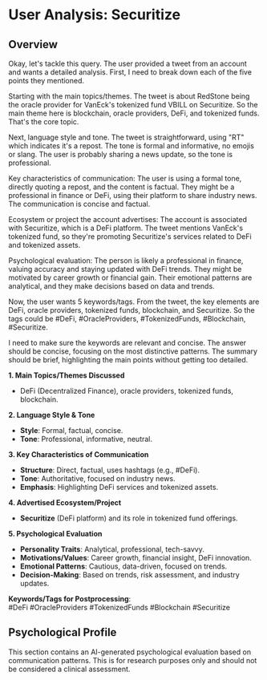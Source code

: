 # User Analysis: Securitize

## Overview

<think>
Okay, let's tackle this query. The user provided a tweet from an account and wants a detailed analysis. First, I need to break down each of the five points they mentioned.

Starting with the main topics/themes. The tweet is about RedStone being the oracle provider for VanEck's tokenized fund VBILL on Securitize. So the main theme here is blockchain, oracle providers, DeFi, and tokenized funds. That's the core topic.

Next, language style and tone. The tweet is straightforward, using "RT" which indicates it's a repost. The tone is formal and informative, no emojis or slang. The user is probably sharing a news update, so the tone is professional.

Key characteristics of communication: The user is using a formal tone, directly quoting a repost, and the content is factual. They might be a professional in finance or DeFi, using their platform to share industry news. The communication is concise and factual.

Ecosystem or project the account advertises: The account is associated with Securitize, which is a DeFi platform. The tweet mentions VanEck's tokenized fund, so they're promoting Securitize's services related to DeFi and tokenized assets.

Psychological evaluation: The person is likely a professional in finance, valuing accuracy and staying updated with DeFi trends. They might be motivated by career growth or financial gain. Their emotional patterns are analytical, and they make decisions based on data and trends.

Now, the user wants 5 keywords/tags. From the tweet, the key elements are DeFi, oracle providers, tokenized funds, blockchain, and Securitize. So the tags could be #DeFi, #OracleProviders, #TokenizedFunds, #Blockchain, #Securitize.

I need to make sure the keywords are relevant and concise. The answer should be concise, focusing on the most distinctive patterns. The summary should be brief, highlighting the main points without getting too detailed.
</think>

**1. Main Topics/Themes Discussed**  
- DeFi (Decentralized Finance), oracle providers, tokenized funds, blockchain.  

**2. Language Style & Tone**  
- **Style**: Formal, factual, concise.  
- **Tone**: Professional, informative, neutral.  

**3. Key Characteristics of Communication**  
- **Structure**: Direct, factual, uses hashtags (e.g., #DeFi).  
- **Tone**: Authoritative, focused on industry news.  
- **Emphasis**: Highlighting DeFi services and tokenized assets.  

**4. Advertised Ecosystem/Project**  
- **Securitize** (DeFi platform) and its role in tokenized fund offerings.  

**5. Psychological Evaluation**  
- **Personality Traits**: Analytical, professional, tech-savvy.  
- **Motivations/Values**: Career growth, financial insight, DeFi innovation.  
- **Emotional Patterns**: Cautious, data-driven, focused on trends.  
- **Decision-Making**: Based on trends, risk assessment, and industry updates.  

**Keywords/Tags for Postprocessing**:  
#DeFi #OracleProviders #TokenizedFunds #Blockchain #Securitize

## Psychological Profile

This section contains an AI-generated psychological evaluation based on communication patterns. This is for research purposes only and should not be considered a clinical assessment.